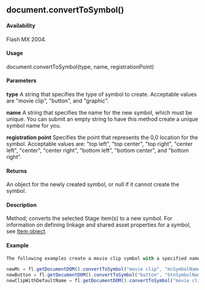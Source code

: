 ## document.convertToSymbol()

#### Availability

Flash MX 2004.

#### Usage

document.convertToSymbol(type, name, registrationPoint)

#### Parameters

**type** A string that specifies the type of symbol to create. Acceptable values are "movie clip", "button", and "graphic".

**name** A string that specifies the name for the new symbol, which must be unique. You can submit an empty string to have this method create a unique symbol name for you.

**registration point** Specifies the point that represents the 0,0 location for the symbol. Acceptable values are: "top left", "top center", "top right", "center left", "center", "center right", "bottom left", "bottom center", and "bottom right".

#### Returns

An object for the newly created symbol, or null if it cannot create the symbol.

#### Description

Method; converts the selected Stage item(s) to a new symbol. For information on defining linkage and shared asset properties for a symbol, see [Item object](../Item_object/item_summary.md).

#### Example

```javascript
The following examples create a movie clip symbol with a specified name, a button symbol with a specified name, and a movie clip symbol with a default name:

newMc = fl.getDocumentDOM().convertToSymbol("movie clip", "mcSymbolName", "top left"); 
newButton = fl.getDocumentDOM().convertToSymbol("button", "btnSymbolName", "bottom right"); 
newClipWithDefaultName = fl.getDocumentDOM().convertToSymbol("movie clip", "", "top left");

```